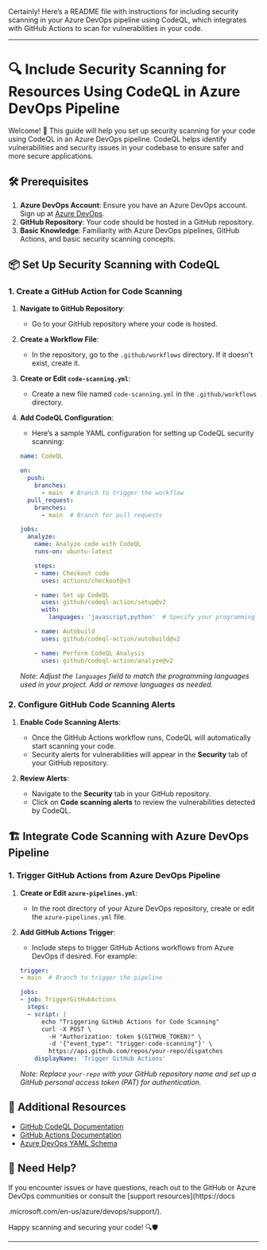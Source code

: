 Certainly! Here’s a README file with instructions for including security scanning in your Azure DevOps pipeline using CodeQL, which integrates with GitHub Actions to scan for vulnerabilities in your code.

---

# 🔍 Include Security Scanning for Resources Using CodeQL in Azure DevOps Pipeline

Welcome! 🎉 This guide will help you set up security scanning for your code using CodeQL in an Azure DevOps pipeline. CodeQL helps identify vulnerabilities and security issues in your codebase to ensure safer and more secure applications.

## 🛠️ Prerequisites

1. **Azure DevOps Account**: Ensure you have an Azure DevOps account. Sign up at [Azure DevOps](https://dev.azure.com/).
2. **GitHub Repository**: Your code should be hosted in a GitHub repository.
3. **Basic Knowledge**: Familiarity with Azure DevOps pipelines, GitHub Actions, and basic security scanning concepts.

## 📦 Set Up Security Scanning with CodeQL

### 1. Create a GitHub Action for Code Scanning

1. **Navigate to GitHub Repository**:
   - Go to your GitHub repository where your code is hosted.

2. **Create a Workflow File**:
   - In the repository, go to the `.github/workflows` directory. If it doesn't exist, create it.

3. **Create or Edit `code-scanning.yml`**:
   - Create a new file named `code-scanning.yml` in the `.github/workflows` directory.

4. **Add CodeQL Configuration**:
   - Here’s a sample YAML configuration for setting up CodeQL security scanning:

   ```yaml
   name: CodeQL

   on:
     push:
       branches:
         - main  # Branch to trigger the workflow
     pull_request:
       branches:
         - main  # Branch for pull requests

   jobs:
     analyze:
       name: Analyze code with CodeQL
       runs-on: ubuntu-latest

       steps:
       - name: Checkout code
         uses: actions/checkout@v3

       - name: Set up CodeQL
         uses: github/codeql-action/setup@v2
         with:
           languages: 'javascript,python'  # Specify your programming languages

       - name: Autobuild
         uses: github/codeql-action/autobuild@v2

       - name: Perform CodeQL Analysis
         uses: github/codeql-action/analyze@v2
   ```

   *Note: Adjust the `languages` field to match the programming languages used in your project. Add or remove languages as needed.*

### 2. Configure GitHub Code Scanning Alerts

1. **Enable Code Scanning Alerts**:
   - Once the GitHub Actions workflow runs, CodeQL will automatically start scanning your code.
   - Security alerts for vulnerabilities will appear in the **Security** tab of your GitHub repository.

2. **Review Alerts**:
   - Navigate to the **Security** tab in your GitHub repository.
   - Click on **Code scanning alerts** to review the vulnerabilities detected by CodeQL.

## 🏗️ Integrate Code Scanning with Azure DevOps Pipeline

### 1. Trigger GitHub Actions from Azure DevOps Pipeline

1. **Create or Edit `azure-pipelines.yml`**:
   - In the root directory of your Azure DevOps repository, create or edit the `azure-pipelines.yml` file.

2. **Add GitHub Actions Trigger**:
   - Include steps to trigger GitHub Actions workflows from Azure DevOps if desired. For example:

   ```yaml
   trigger:
   - main  # Branch to trigger the pipeline

   jobs:
   - job: TriggerGitHubActions
     steps:
     - script: |
         echo "Triggering GitHub Actions for Code Scanning"
         curl -X POST \
           -H "Authorization: token $(GITHUB_TOKEN)" \
           -d '{"event_type": "trigger-code-scanning"}' \
           https://api.github.com/repos/your-repo/dispatches
       displayName: 'Trigger GitHub Actions'
   ```

   *Note: Replace `your-repo` with your GitHub repository name and set up a GitHub personal access token (PAT) for authentication.*

## 📝 Additional Resources

- [GitHub CodeQL Documentation](https://docs.github.com/en/code-security/code-scanning/codeql-code-scanning)
- [GitHub Actions Documentation](https://docs.github.com/en/actions)
- [Azure DevOps YAML Schema](https://docs.microsoft.com/en-us/azure/devops/pipelines/yaml-schema?view=azure-devops)

## 🤝 Need Help?

If you encounter issues or have questions, reach out to the GitHub or Azure DevOps communities or consult the [support resources](https://docs

.microsoft.com/en-us/azure/devops/support/).

Happy scanning and securing your code! 🔍🛡️

---

